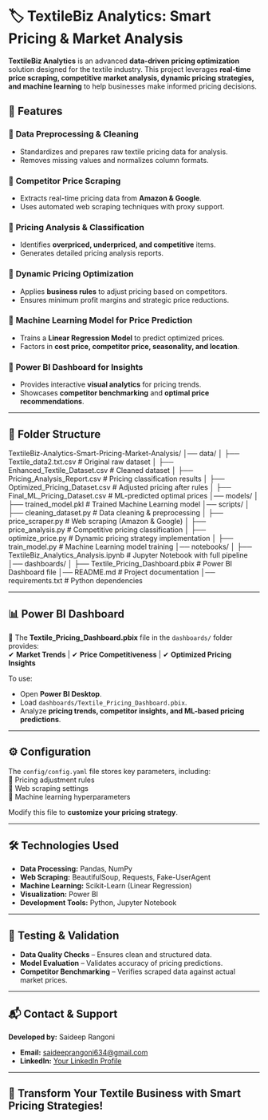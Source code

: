 # 🏷️ TextileBiz Analytics: Smart Pricing & Market Analysis  

**TextileBiz Analytics** is an advanced **data-driven pricing optimization** solution designed for the textile industry. This project leverages **real-time price scraping, competitive market analysis, dynamic pricing strategies, and machine learning** to help businesses make informed pricing decisions.  

## 🚀 Features  

### 🔹 **Data Preprocessing & Cleaning**  
- Standardizes and prepares raw textile pricing data for analysis.  
- Removes missing values and normalizes column formats.  

### 🔹 **Competitor Price Scraping**  
- Extracts real-time pricing data from **Amazon & Google**.  
- Uses automated web scraping techniques with proxy support.  

### 🔹 **Pricing Analysis & Classification**  
- Identifies **overpriced, underpriced, and competitive** items.  
- Generates detailed pricing analysis reports.  

### 🔹 **Dynamic Pricing Optimization**  
- Applies **business rules** to adjust pricing based on competitors.  
- Ensures minimum profit margins and strategic price reductions.  

### 🔹 **Machine Learning Model for Price Prediction**  
- Trains a **Linear Regression Model** to predict optimized prices.  
- Factors in **cost price, competitor price, seasonality, and location**.  

### 🔹 **Power BI Dashboard for Insights**  
- Provides interactive **visual analytics** for pricing trends.  
- Showcases **competitor benchmarking** and **optimal price recommendations**.  

---

## 📂 Folder Structure  

TextileBiz-Analytics-Smart-Pricing-Market-Analysis/
│── data/
│ ├── Textile_data2.txt.csv # Original raw dataset
│ ├── Enhanced_Textile_Dataset.csv # Cleaned dataset
│ ├── Pricing_Analysis_Report.csv # Pricing classification results
│ ├── Optimized_Pricing_Dataset.csv # Adjusted pricing after rules
│ ├── Final_ML_Pricing_Dataset.csv # ML-predicted optimal prices
│── models/
│ ├── trained_model.pkl # Trained Machine Learning model
│── scripts/
│ ├── cleaning_dataset.py # Data cleaning & preprocessing
│ ├── price_scraper.py # Web scraping (Amazon & Google)
│ ├── price_analysis.py # Competitive pricing classification
│ ├── optimize_price.py # Dynamic pricing strategy implementation
│ ├── train_model.py # Machine Learning model training
│── notebooks/
│ ├── TextileBiz_Analytics_Analysis.ipynb # Jupyter Notebook with full pipeline
│── dashboards/
│ ├── Textile_Pricing_Dashboard.pbix # Power BI Dashboard file
│── README.md # Project documentation
│── requirements.txt # Python dependencies


---

## 📊 Power BI Dashboard  
📌 The **Textile_Pricing_Dashboard.pbix** file in the `dashboards/` folder provides:  
✔ **Market Trends** | ✔ **Price Competitiveness** | ✔ **Optimized Pricing Insights**  

To use:  
- Open **Power BI Desktop**.  
- Load `dashboards/Textile_Pricing_Dashboard.pbix`.  
- Analyze **pricing trends, competitor insights, and ML-based pricing predictions**.  

---

## ⚙️ Configuration  
The `config/config.yaml` file stores key parameters, including:  
🔹 Pricing adjustment rules  
🔹 Web scraping settings  
🔹 Machine learning hyperparameters  

Modify this file to **customize your pricing strategy**.

---

## 🛠️ Technologies Used  
- **Data Processing:** Pandas, NumPy  
- **Web Scraping:** BeautifulSoup, Requests, Fake-UserAgent  
- **Machine Learning:** Scikit-Learn (Linear Regression)  
- **Visualization:** Power BI  
- **Development Tools:** Python, Jupyter Notebook  

---

## 📝 Testing & Validation  
- **Data Quality Checks** – Ensures clean and structured data.  
- **Model Evaluation** – Validates accuracy of pricing predictions.  
- **Competitor Benchmarking** – Verifies scraped data against actual market prices.  

---

## 📬 Contact & Support  
**Developed by:** Saideep Rangoni
- **Email:** saideeprangoni634@gmail.com
- **LinkedIn:** [Your LinkedIn Profile](https://www.linkedin.com/in/saideep-rangoni-54abb9300/)

---

## 🚀 Transform Your Textile Business with Smart Pricing Strategies!  
